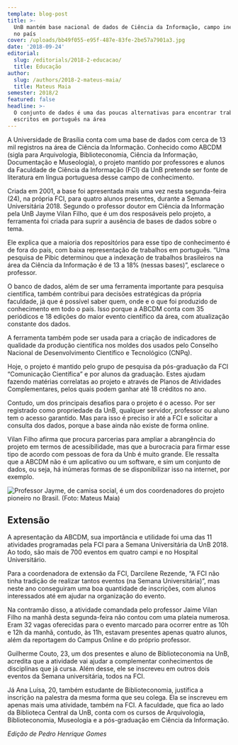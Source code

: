 ```yaml
---
template: blog-post
title: >-
  UnB mantém base nacional de dados de Ciência da Informação, campo inexplorado
  no país
cover: /uploads/bb49f055-e95f-487e-83fe-2be57a7901a3.jpg
date: '2018-09-24'
editorial:
  slug: /editorials/2018-2-educacao/
  title: Educação
author:
  slug: /authors/2018-2-mateus-maia/
  title: Mateus Maia
semester: 2018/2
featured: false
headline: >-
  O conjunto de dados é uma das poucas alternativas para encontrar trabalhos
  escritos em português na área
---
```

A Universidade de Brasília conta com uma base de dados com cerca de 13 mil registros na área de Ciência da Informação. Conhecido como ABCDM (sigla para Arquivologia, Biblioteconomia, Ciência da Informação, Documentação e Museologia), o projeto mantido por professores e alunos da Faculdade de Ciência da Informação (FCI) da UnB pretende ser fonte de literatura em língua portuguesa desse campo de conhecimento.

Criada em 2001, a base foi apresentada mais uma vez nesta segunda-feira (24), na própria FCI, para quatro alunos presentes, durante a Semana Universitária 2018. Segundo o professor doutor em Ciência da Informação pela UnB Jayme Vilan Filho,  que é um dos resposáveis pelo projeto, a ferramenta foi criada para suprir a ausência de bases de dados sobre o tema. 

Ele explica que a maioria dos repositórios para esse tipo de conhecimento é de fora do país, com baixa representação de trabalhos em português. “Uma pesquisa de Pibic determinou que a indexação de trabalhos brasileiros na área da Ciência da Informação é de 13 a 18% (nessas bases)”, esclarece o professor. 

O banco de dados, além de ser uma ferramenta importante para pesquisa científica, também contribui para decisões estratégicas da própria faculdade, já que é possível saber quem, onde e o que foi produzido de conhecimento em todo o país. Isso porque a ABCDM conta com 35 periódicos e 18 edições do maior evento científico da área, com atualização constante dos dados. 

A ferramenta também pode ser usada para a criação de indicadores de qualidade da produção científica nos moldes dos usados pelo Conselho Nacional de Desenvolvimento Científico e Tecnológico (CNPq). 

Hoje, o projeto é mantido pelo grupo de pesquisa da pós-graduação da FCI “Comunicação Científica” e por alunos da graduação. Estes ajudam fazendo matérias correlatas ao projeto e através de Planos de Atividades Complementares, pelos quais podem ganhar até 18 créditos no ano. 

Contudo, um dos principais desafios para o projeto é o acesso. Por ser registrado como propriedade da UnB, qualquer servidor, professor ou aluno tem o acesso garantido. Mas para isso é preciso ir até a FCI e solicitar a consulta dos dados, porque a base ainda não existe de forma online. 

Vilan Filho afirma que procura parcerias para ampliar a abrangência do projeto em termos de acessibilidade, mas que a burocracia para firmar esse tipo de acordo com pessoas de fora da Unb é muito grande. Ele ressalta que a ABCDM não é um aplicativo ou um software, e sim um conjunto de dados, ou seja, há inúmeras formas de se disponibilizar isso na internet, por exemplo. 

![Professor Jayme, de camisa social, é um dos coordenadores do projeto pioneiro no Brasil. (Foto: Mateus Maia)](/uploads/bb49f055-e95f-487e-83fe-2be57a7901a3.jpg)

## Extensão

A apresentação da ABCDM, sua importância e utilidade foi uma das 11 atividades programadas pela FCI para a Semana Universitária da UnB 2018. Ao todo, são mais de 700 eventos em quatro campi e no Hospital Universitário.

Para a coordenadora de extensão da FCI, Darcilene Rezende, “A FCI não tinha tradição de realizar tantos eventos (na Semana Universitária)”, mas neste ano conseguiram uma boa quantidade de inscrições, com alunos interessados até em ajudar na organização do evento.

Na contramão disso, a atividade comandada pelo professor Jaime Vilan Filho na manhã desta segunda-feira não contou com uma plateia numerosa. Eram 32 vagas oferecidas para o evento marcado para ocorrer entre as 10h e 12h da manhã, contudo, às 11h, estavam presentes apenas quatro alunos, além da reportagem do Campus Online e do próprio professor.

Guilherme Couto, 23, um dos presentes e aluno de Biblioteconomia na UnB, acredita que a atividade vai ajudar a complementar conhecimentos de disciplinas que já cursa. Além desse, ele se inscreveu em outros dois eventos da Semana universitária, todos na FCI. 

Já Ana Luísa, 20, também estudante de Biblioteconomia, justifica a inscrição na palestra  da mesma forma que seu colega. Ela se inscreveu em apenas mais uma atividade, também na FCI. A faculdade, que fica ao lado da Biblioteca Central da UnB, conta com os cursos de Arquivologia, Biblioteconomia, Museologia e a pós-graduação em Ciência da Informação.

_Edição de Pedro Henrique Gomes_
